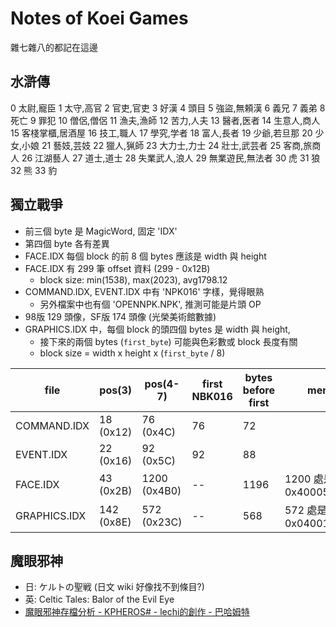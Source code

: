 # Notes of Koei Games

雜七雜八的都記在這邊

## 水滸傳

0 太尉,寵臣
1 太守,高官
2 官吏,官吏
3 好漢
4 頭目
5 強盜,無頼漢
6 義兄
7 義弟
8 死亡
9 罪犯
10 僧侶,僧侶
11 漁夫,漁師
12 苦力,人夫
13 醫者,医者
14 生意人,商人
15 客棧掌櫃,居酒屋
16 技工,職人
17 學究,学者
18 富人,長者
19 少爺,若旦那
20 少女,小娘
21 藝妓,芸妓
22 獵人,猟師
23 大力士,力士
24 壯士,武芸者
25 客商,旅商人
26 江湖藝人
27 道士,道士
28 失業武人,浪人
29 無業遊民,無法者
30 虎
31 狼
32 熊
33 豹

## 獨立戰爭

- 前三個 byte 是 MagicWord, 固定 'IDX'
- 第四個 byte 各有差異
- FACE.IDX 每個 block 的前 8 個 bytes 應該是 width 與 height
- FACE.IDX 有 299 筆 offset 資料 (299 - 0x12B)
  - block size: min(1538), max(2023), avg1798.12
- COMMAND.IDX, EVENT.IDX 中有 'NPK016' 字樣，覺得眼熟
  - 另外檔案中也有個 'OPENNPK.NPK', 推測可能是片頭 OP
- 98版 129 頭像，SF版 174 頭像 (光榮美術館數據)
- GRAPHICS.IDX 中，每個 block 的頭四個 bytes 是 width 與 height,
  - 接下來的兩個 bytes (`first_byte`) 可能與色彩數或 block 長度有關
  - block size = width x height x (`first_byte` / 8)

| file         | pos(3)     | pos(4-7)     | first NBK016 | bytes before first | memo                   |
| ------------ | ---------- | ------------ | ------------ | ------------------ | ---------------------- |
| COMMAND.IDX  | 18 (0x12)  | 76 (0x4C)    | 76           | 72                 |                        |
| EVENT.IDX    | 22 (0x16)  | 92 (0x5C)    | 92           | 88                 |                        |
| FACE.IDX     | 43 (0x2B)  | 1200 (0x4B0) | --           | 1196               | 1200 處是 0x40005000LE |
| GRAPHICS.IDX | 142 (0x8E) | 572 (0x23C)  | --           | 568                | 572 處是 0x04001800LE  |

## 魔眼邪神

- 日: ケルトの聖戦 (日文 wiki 好像找不到條目?)
- 英: Celtic Tales: Balor of the Evil Eye
- [魔眼邪神存檔分析 \- KPHEROS\# \- lechi的創作 \- 巴哈姆特](https://home.gamer.com.tw/artwork.php?sn=5227637)
